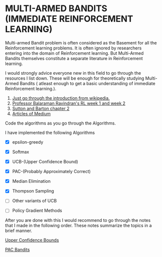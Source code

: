 # MULTI-ARMED BANDITS (IMMEDIATE REINFORCEMENT LEARNING)

Multi-armed Bandit problem is often considered as the Basement for all the Reinforcement learning problems. It is often ignored by researchers entering into the domain of Reinforcement learning. But Multi-Armed Bandits themselves constitute a separate literature in Reinforcement learning.

I would strongly advice everyone new in this field to go through the resources I  list down. These will be enough for theoretically studying  Multi-Armed Bandits ( atleast enough to get a basic understanding of immediate Reinforcement learning.).

1. [Just go through the introduction from wikipedia.](https://en.wikipedia.org/wiki/Multi-armed_bandit) 
2. [Professor Balaraman Ravindran's RL week 1 and week 2](https://nptel.ac.in/courses/106106143/)  
3. [Sutton and Barton chapter 2](https://web.stanford.edu/class/psych209/Readings/SuttonBartoIPRLBook2ndEd.pdf)
4. [Articles of Medium](https://towardsdatascience.com/multi-armed-bandits-and-reinforcement-learning-dc9001dcb8da) 

Code the algorithms as you go through the Algorithms.

I have implemented the following Algorithms

- [x] epsilon-greedy 

- [x] Softmax

- [x]  UCB-(Upper Confidence Bound)

- [x] PAC-(Probably Approximately Correct)

- [x] Median Elimination

- [x] Thompson Sampling

- [ ] Other variants of UCB

- [ ] Policy Gradient Methods

After you are done with this I would recommend to go through the notes that I made in the following order. These notes summarize the topics in a brief manner.

[Upper Confidence Bounds](https://hackmd.io/Cwy1lsGdTziRDVx6Ig8csw?both)

[PAC Bandits](https://hackmd.io/nrU7NidVRi2MGdycizLWag)













